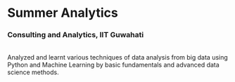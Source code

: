 # Summer Analytics
<h3>Consulting and Analytics, IIT Guwahati</h3>
<br>
Analyzed and learnt various techniques of data analysis from big data using Python and Machine Learning by basic fundamentals and advanced data science methods.


